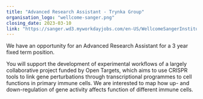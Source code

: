 ```yaml
---
title: "Advanced Research Assistant - Trynka Group"
organisation_logo: "wellcome-sanger.png"
closing_date: 2023-03-10
link: "https://sanger.wd3.myworkdayjobs.com/en-US/WellcomeSangerInstitute/job/Hinxton-Cambridgeshire/Advanced-Research-Assistant_JR100602-1"
---
```

We have an opportunity for an Advanced Research Assistant for a 3 year fixed term position.

You will support the development of experimental workflows of a largely collaborative project funded by Open Targets, which aims to use CRISPR tools to link gene perturbations through transcriptional programmes to cell functions in primary immune cells. We are interested to map how up- and down-regulation of gene activity affects function of different immune cells.
